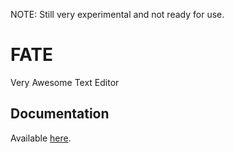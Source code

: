 
NOTE: Still very experimental and not ready for use.


FATE
====
Very Awesome Text Editor



Documentation
-------------
Available [here][docs].


[docs]: http://chiel92.github.io/fate/
